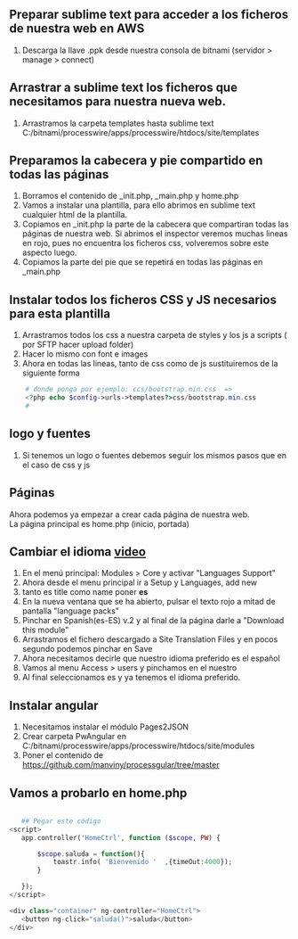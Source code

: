 ## Preparar sublime text para acceder a los ficheros de nuestra web en AWS
1. Descarga la llave .ppk desde nuestra consola de bitnami (servidor > manage > connect)

## Arrastrar a sublime text los ficheros que necesitamos para nuestra nueva web.
1. Arrastramos la carpeta templates hasta sublime text  C:/bitnami/processwire/apps/processwire/htdocs/site/templates   

## Preparamos la cabecera y pie compartido en todas las páginas
1. Borramos el contenido de _init.php, _main.php y home.php   
2. Vamos a instalar una plantilla, para ello abrimos en sublime text cualquier html de la plantilla.  
3. Copiamos en _init.php la parte de la cabecera que compartiran todas las páginas de nuestra web. Si abrimos el inspector veremos muchas lineas en rojo, pues no encuentra los ficheros css, volveremos sobre este aspecto luego.
4. Copiamos la parte del pie que se repetirá en todas las páginas en _main.php


## Instalar todos los ficheros CSS y JS necesarios para esta plantilla
1. Arrastramos todos los css a nuestra carpeta de styles y los js a scripts ( por SFTP hacer upload folder)
2. Hacer lo mismo con font e images
3. Ahora en todas las lineas, tanto de css como de js sustituiremos de la siguiente forma
```php
    # donde ponga por ejemplo: ccs/bootstrap.min.css  =>  
    <?php echo $config->urls->templates?>css/bootstrap.min.css  
    # 
```

## logo y fuentes
1. Si tenemos un logo o fuentes debemos seguir los mismos pasos que en el caso de css y js  

## Páginas
Ahora podemos ya empezar a crear cada página de nuestra web.  
La página principal es home.php (inicio, portada)  


## Cambiar el idioma [video](https://youtu.be/lWXvyRH2tpw)
1. En el menú principal: Modules > Core y activar "Languages Support"
2. Ahora desde el menu principal ir a Setup y Languages, add new
3. tanto es title como name poner **es**
4. En la nueva ventana que se ha abierto, pulsar el texto rojo a mitad de pantalla "language packs"
5. Pinchar en Spanish(es-ES) v.2 y al final de la página darle a "Download this module"
6. Arrastramos el fichero descargado a  Site Translation Files y en pocos segundo podemos pinchar en Save
7. Ahora necesitamos decirle que nuestro idioma preferido es el español
8. Vamos al menu Access > users y pinchamos en el nuestro
9. Al final seleccionamos es y ya tenemos el idioma preferido.

## Instalar angular
1. Necesitamos instalar el módulo Pages2JSON
2. Crear carpeta PwAngular en C:/bitnami/processwire/apps/processwire/htdocs/site/modules
3. Poner el contenido de https://github.com/manviny/processgular/tree/master

 ## Vamos a probarlo en home.php
 ```php
 
    ## Pegar este código
<script>
    app.controller('HomeCtrl', function ($scope, PW) {

     	$scope.saluda = function(){
     		toastr.info( 'Bienvenido '  ,{timeOut:4000});
     	}

    });
</script>

<div class="container" ng-controller="HomeCtrl">
	<button ng-click="saluda()">saluda</button>
</div>
 ```

